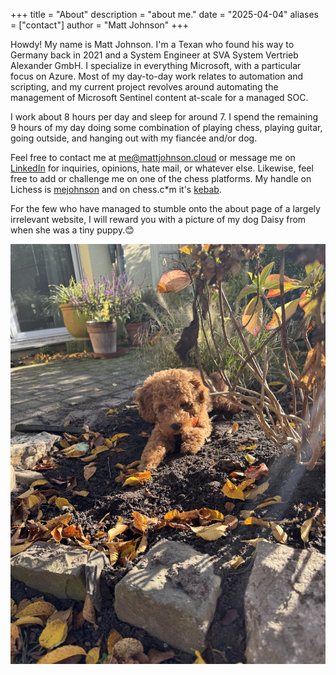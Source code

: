 +++
title = "About"
description = "about me."
date = "2025-04-04"
aliases = ["contact"]
author = "Matt Johnson"
+++

Howdy! My name is Matt Johnson. I'm a Texan who found his way to Germany back in 2021 and a System Engineer at SVA System Vertrieb Alexander GmbH. I specialize in everything Microsoft, with a particular focus on Azure. Most of my day-to-day work relates to automation and scripting, and my current project revolves around automating the management of Microsoft Sentinel content at-scale for a managed SOC.

I work about 8 hours per day and sleep for around 7. I spend the remaining 9 hours of my day doing some combination of playing chess, playing guitar, going outside, and hanging out with my fiancée and/or dog.

Feel free to contact me at [me@mattjohnson.cloud](mailto:me@mattjohnson.cloud) or message me on [LinkedIn](https://www.linkedin.com/in/johnsonmatte/) for inquiries, opinions, hate mail, or whatever else. Likewise, feel free to add or challenge me on one of the chess platforms. My handle on Lichess is [mejohnson](https://lichess.org/@/mejohnson) and on chess.c*m it's [kebab](https://www.chess.com/member/kebab).

For the few who have managed to stumble onto the about page of a largely irrelevant website, I will reward you with a picture of my dog Daisy from when she was a tiny puppy.😊

<img src="daisybean.jpg" alt="dog" style="max-height: 65vh; display:block; margin:auto;" />